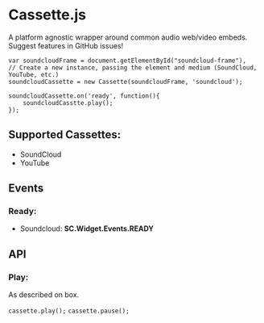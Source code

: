 # Cassette.js
A platform agnostic wrapper around common audio web/video embeds. Suggest features in GitHub issues!

```
var soundcloudFrame = document.getElementById("soundcloud-frame"),
// Create a new instance, passing the element and medium (SoundCloud, YouTube, etc.)
soundcloudCassette = new Cassette(soundcloudFrame, 'soundcloud');

soundcloudCassette.on('ready', function(){
	soundcloudCasstte.play();
});
```

## Supported Cassettes:
- SoundCloud
- YouTube

## Events

### Ready:
- Soundcloud: **SC.Widget.Events.READY**

## API

### Play:
As described on box.

`cassette.play();`
`cassette.pause();`
